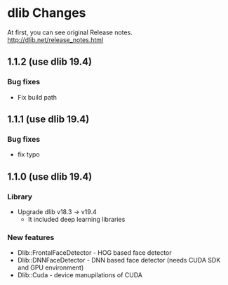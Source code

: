 # dlib Changes

At first, you can see original Release notes.
http://dlib.net/release_notes.html

## 1.1.2 (use dlib 19.4)

### Bug fixes

* Fix build path

## 1.1.1 (use dlib 19.4)

### Bug fixes

* fix typo

## 1.1.0 (use dlib 19.4)

### Library

* Upgrade dlib v18.3 -> v19.4
  * It included deep learning libraries

### New features

* Dlib::FrontalFaceDetector - HOG based face detector
* Dlib::DNNFaceDetector - DNN based face detector (needs CUDA SDK and GPU environment)
* Dlib::Cuda - device manupilations of CUDA
